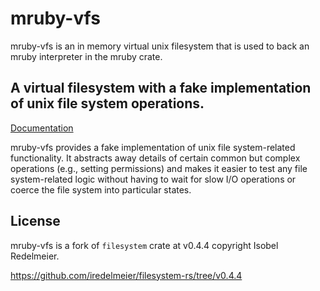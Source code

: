 # mruby-vfs

mruby-vfs is an in memory virtual unix filesystem that is used to back an mruby
interpreter in the mruby crate.

## A virtual filesystem with a fake implementation of unix file system operations.

[Documentation](https://artichoke.github.io/ferrocarril/mruby_vfs/)

mruby-vfs provides a fake implementation of unix file system-related
functionality. It abstracts away details of certain common but complex
operations (e.g., setting permissions) and makes it easier to test any file
system-related logic without having to wait for slow I/O operations or coerce
the file system into particular states.

## License

mruby-vfs is a fork of `filesystem` crate at v0.4.4 copyright Isobel Redelmeier.

<https://github.com/iredelmeier/filesystem-rs/tree/v0.4.4>
